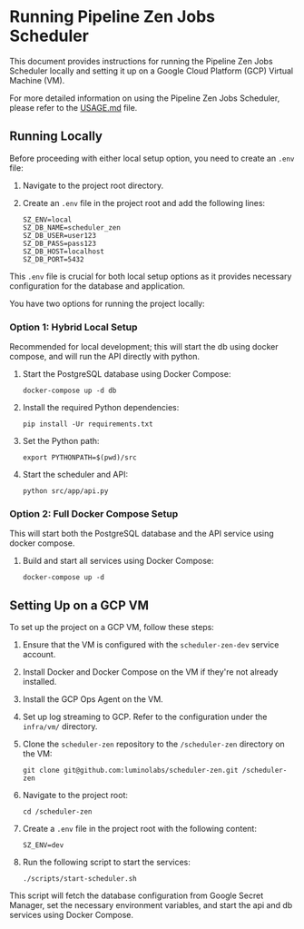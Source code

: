 # Running Pipeline Zen Jobs Scheduler

This document provides instructions for running the Pipeline Zen Jobs Scheduler locally and 
setting it up on a Google Cloud Platform (GCP) Virtual Machine (VM).

For more detailed information on using the Pipeline Zen Jobs Scheduler, 
please refer to the [USAGE.md](USAGE.md) file.

## Running Locally

Before proceeding with either local setup option, you need to create an `.env` file:

1. Navigate to the project root directory.

2. Create an `.env` file in the project root and add the following lines:
   ```
   SZ_ENV=local
   SZ_DB_NAME=scheduler_zen
   SZ_DB_USER=user123
   SZ_DB_PASS=pass123
   SZ_DB_HOST=localhost
   SZ_DB_PORT=5432
   ```

This `.env` file is crucial for both local setup options as it provides necessary configuration 
for the database and application.

You have two options for running the project locally:

### Option 1: Hybrid Local Setup

Recommended for local development; 
this will start the db using docker compose, and will run the API directly with python.

1. Start the PostgreSQL database using Docker Compose:
   ```
   docker-compose up -d db
   ```

2. Install the required Python dependencies:
   ```
   pip install -Ur requirements.txt
   ```

3. Set the Python path:
   ```
   export PYTHONPATH=$(pwd)/src
   ```

4. Start the scheduler and API:
   ```
   python src/app/api.py
   ```

### Option 2: Full Docker Compose Setup

This will start both the PostgreSQL database and the API service using docker compose.

1. Build and start all services using Docker Compose:
   ```
   docker-compose up -d
   ```

## Setting Up on a GCP VM

To set up the project on a GCP VM, follow these steps:

1. Ensure that the VM is configured with the `scheduler-zen-dev` service account.

2. Install Docker and Docker Compose on the VM if they're not already installed.

3. Install the GCP Ops Agent on the VM.

4. Set up log streaming to GCP. Refer to the configuration under the `infra/vm/` directory.

5. Clone the `scheduler-zen` repository to the `/scheduler-zen` directory on the VM:
   ```
   git clone git@github.com:luminolabs/scheduler-zen.git /scheduler-zen
   ```

6. Navigate to the project root:
   ```
   cd /scheduler-zen
   ```

7. Create a `.env` file in the project root with the following content:
   ```
   SZ_ENV=dev
   ```
8. Run the following script to start the services:
    ```
    ./scripts/start-scheduler.sh
    ```

This script will fetch the database configuration from Google Secret Manager, 
set the necessary environment variables, and start the api and db services using Docker Compose.